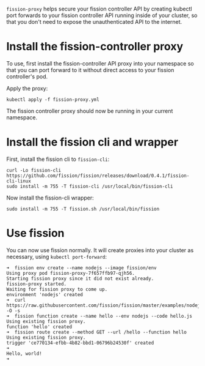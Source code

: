 `fission-proxy` helps secure your fission controller API by creating kubectl port forwards
to your fission controller API running inside of your cluster, so that you don't need to 
expose the unauthenticated API to the internet.

# Install the fission-controller proxy

To use, first install the fission-controller API proxy into your namespace so that you can
port forward to it without direct access to your fission controller's pod.

Apply the proxy:

```
kubectl apply -f fission-proxy.yml
```

The fission controller proxy should now be running in your current namespace.

# Install the fission cli and wrapper

First, install the fission cli to `fission-cli`:

```
curl -Lo fission-cli https://github.com/fission/fission/releases/download/0.4.1/fission-cli-linux
sudo install -m 755 -T fission-cli /usr/local/bin/fission-cli
```

Now install the fission-cli wrapper:

```
sudo install -m 755 -T fission.sh /usr/local/bin/fission
```

# Use fission

You can now use fission normally. It will create proxies into your cluster as necessary, using `kubectl port-forward`:

```
➜  fission env create --name nodejs --image fission/env
Using proxy pod fission-proxy-7f657ffb97-qjh56.
Starting fission proxy since it did not exist already.
fission-proxy started.
Waiting for fission proxy to come up.
environment 'nodejs' created
➜  curl https://raw.githubusercontent.com/fission/fission/master/examples/nodejs/hello.js -O -s
➜  fission function create --name hello --env nodejs --code hello.js
Using existing fission proxy.
function 'hello' created
➜  fission route create --method GET --url /hello --function hello 
Using existing fission proxy.
trigger 'ce770134-efbb-4b82-bbd1-06796b24530f' created
➜   
Hello, world!
➜   
```
